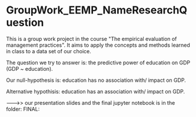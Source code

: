 # GroupWork_EEMP_NameResearchQuestion
This is a group work project in the course "The empirical evaluation of management practices".
It aims to apply the concepts and methods learned in class to a data set of our choice.

The question we try to answer is: the predictive power of education on GDP (GDP ~ education).

Our null-hypothesis is: education has no association with/ impact on GDP.

Alternative hypothisis: education has an association with/ impact on GDP.


--->> our presentation slides and the final jupyter notebook is in the folder:
FINAL:
